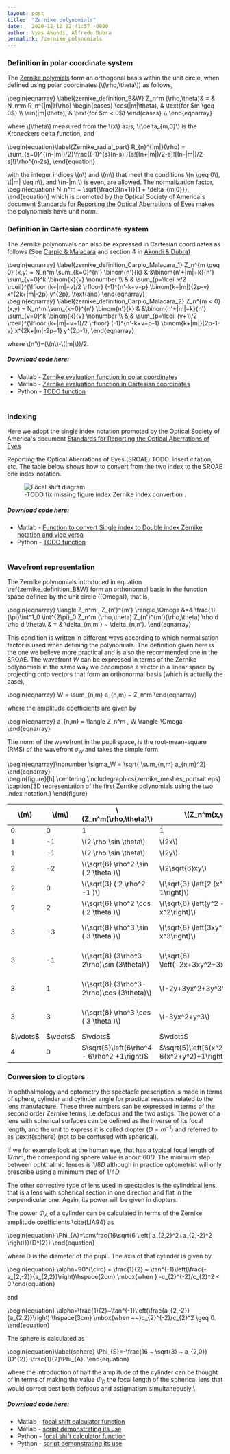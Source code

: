 ```yaml
---
layout: post
title:  "Zernike polynomials"
date:   2020-12-12 22:41:57 -0800
author: Vyas Akondi, Alfredo Dubra
permalink: /zernike_polynomials
---
```

<!--
-->

<h3 id="zernike_definition">Definition in polar coordinate system</h3>

<p>The <a href="https://en.wikipedia.org/wiki/Zernike_polynomials" target="_blank">Zernike polymials</a>  form an orthogonal basis within the unit circle, when defined using polar coordinates (\(\rho,\theta\))  as follows,
</p>
<div>
    \begin{eqnarray} \label{zernike_definition_B&W}
        Z_n^m (\rho,\theta)& = & N_n^m R_n^{|m|}(\rho)
        \begin{cases}
            \cos(|m|\theta), & \text{for $m \geq 0$} \\
            \sin(|m|\theta), & \text{for $m < 0$}
        \end{cases} \\
    \end{eqnarray}
</div>
<p> where \(\theta\) measured from the \(x\) axis, \(\delta_{m,0}\) is the Kroneckers delta function, and
</p>
<div>
    \begin{equation}\label{Zernike_radial_part}
        R_{n}^{|m|}(\rho) = \sum_{s=0}^{(n-|m|)/2}\frac{(-1)^{s}(n-s)!}{s![(n+|m|)/2-s]![(n-|m|)/2-s]!}\rho^{n-2s},
    \end{equation}
</div>
<p>with the integer indices \(n\) and \(m\) that meet the conditions \(n \geq
0\), \(|m| \leq n\), and \(n-|m|\) is even, are allowed. The normalization factor, 
\begin{equation}
    N_n^m = \sqrt{\frac{2(n+1)}{1 + \delta_{m,0}}},
\end{equation} 
which is promoted by the Optical Society of America's document <a href="https://doi.org/10.1364/VSIA.2000.SuC1" target="_blank">Standards for Reporting the Optical Aberrations of Eyes</a> makes the polynomials have unit norm.
</p>

<!-- TODO: Vyas, should we create a figure showing the xy plane with the unit circle and polar coordinates? -->

<h3 id="zernike_definition">Definition in Cartesian coordinate system</h3>

The Zernike polynomials can also be expressed in Cartesian coordinates as follows (See <a href="https://doi.org/10.1016/0030-4018(94)90241-0" target="_blank"> Carpio & Malacara</a> and section 4 in <a href="https://doi.org/10.1364/OE.393223" target="_blank"> Akondi & Dubra</a>)

<div>
\begin{eqnarray} \label{zernike_definition_Carpio_Malacara_1}
    Z_n^{m \geq 0} (x,y) = N_n^m \sum_{k=0}^{n'} \binom{n'}{k} & &\binom{n'+|m|+k}{n'} \sum_{v=0}^k \binom{k}{v} \nonumber \\
                                                               & & \sum_{p=\lceil v/2 \rceil}^{\lfloor (k+|m|+v)/2 \rfloor} (-1)^{n'-k+v+p} \binom{k+|m|}{2p-v} x^{2k+|m|-2p} y^{2p}, \text{and}
\end{eqnarray}
</div>

<div>
\begin{eqnarray} \label{zernike_definition_Carpio_Malacara_2}
    Z_n^{m < 0} (x,y) = N_n^m \sum_{k=0}^{n'} \binom{n'}{k} & &\binom{n'+|m|+k}{n'} \sum_{v=0}^k \binom{k}{v} \nonumber \\
                                                            & & \sum_{p=\lceil (v+1)/2 \rceil}^{\lfloor (k+|m|+v+1)/2 \rfloor} (-1)^{n'-k+v+p-1} \binom{k+|m|}{2p-1-v} x^{2k+|m|-2p+1} y^{2p-1},
\end{eqnarray}
</div>

<p> where \(n'\)=(\(n\)-\(|m|\))/2.
</p>


<h5 class="mt-3">Download code here:</h5>

<ul>
    <li><span class="matlab-color">Matlab <i class="matlab-icon"></i> </span> - <a href="{{ site.baseurl }}/assets/code_matlab/fn_zernike_polar.m">Zernike evaluation function in polar coordinates</a>
    </li>
    <li><span class="matlab-color">Matlab <i class="matlab-icon"></i> </span> - <a href="{{ site.baseurl }}/assets/code_matlab/fn_zernike_cartesian.m">Zernike evaluation function in Cartesian coordinates</a>
    </li>
    <li><span class="python-color">Python <i class="fab fa-python"></i></span> - <a href="{{ site.baseurl }}/assets/code_python/fn_focal_shift_calculator.py">TODO function</a>
    </li>
<br>
</ul>



<h3 id="zernike_indexing">Indexing</h3>

Here we adopt the single index notation promoted by the Optical Society of America's document <a href="https://doi.org/10.1364/VSIA.2000.SuC1" target="_blank">Standards for
Reporting the Optical Aberrations of Eyes</a>.


Reporting the Optical Aberrations of Eyes (SROAE) TODO: insert citation,
etc.  The table below shows how to convert from the two index to
the SROAE one index notation.

<figure id="fig_zernike_index_conversion">
    <img src="{{ site.baseurl }}/assets/img/Figure - Zernike index conversion.png" alt="Focal shift diagram" class="img-fluid mx-auto" style="max-width:55%;">
    <figcaption class="figure-caption text-center text-justify"><label for="zernike_definition"></label> -TODO fix missing figure index Zernike index convertion .</figcaption>
</figure> 



<h5 class="mt-3">Download code here:</h5>

<ul>
    <li><span class="matlab-color">Matlab <i class="matlab-icon"></i> </span> - <a href="{{ site.baseurl }}/assets/code_matlab/fn_zernike_index_conversion.m">Function to convert Single index to Double index Zernike notation and vice versa</a>
    </li>
    <li><span class="python-color">Python <i class="fab fa-python"></i></span> - <a href="{{ site.baseurl }}/assets/code_python/fn_focal_shift_calculator.py">TODO function</a>
    </li>
<br>
</ul>


<h3 id="zernike_wavefront_representation">Wavefront representation</h3>

The Zernike polynomials introduced in equation
\ref{zernike_definition_B&W} form an orthonormal basis in the
function space defined by the unit circle (\(Omega\)), that is,

<div>
    \begin{eqnarray}
    \langle Z_n^m , Z_{n'}^{m'} \rangle_\Omega  &=&
    \frac{1}{\pi}\int^1_0 \int^{2\pi}_0 Z_n^m (\rho,\theta)
    Z_{n'}^{m'}(\rho,\theta) \rho d
    \rho d \theta\\
    & = & \delta_{m,m'} ~ \delta_{n,n'}.
    \end{eqnarray}
</div>

This condition is written in different ways according to which
normalisation factor is used when defining the polynomials.  The
definition given here is the one we believe more practical and is
also the recommended one in the SROAE.  The wavefront $W$ can be
expressed in terms of the Zernike polynomials in the same way we
decompose a vector in a linear space by projecting onto vectors
that form an orthonormal basis (which is actually the case),

<div>
    \begin{eqnarray}
    W = \sum_{n,m} a_{n,m} ~ Z_n^m
    \end{eqnarray}
</div>

where the amplitude coefficients are given by

<div>
    \begin{eqnarray}
    a_{n,m}  = \langle  Z_n^m , W \rangle_\Omega
    \end{eqnarray}
</div>

The norm of the wavefront in the pupil space, is the
root-mean-square (RMS) of the wavefront $\sigma_W$ and takes the
simple form

<div>
    \begin{eqnarray}\nonumber
    \sigma_W = \sqrt{ \sum_{n,m} a_{n,m}^2}
    \end{eqnarray}
</div>


<div>
    \begin{figure}[h]
    \centering
    \includegraphics{zernike_meshes_portrait.eps}
    \caption{3D representation of the first Zernike polynomials using the two index notation.}
    \end{figure}
</div>


<!--
\begin{center}
\begin{tabular}{|c|c|c|c|c|}
  \hline
  $n$ & $m$ & $Z_n^m(\rho,\theta)$ & $Z_n^m(x,y)$ &  \\
  \hline
  0 & 0  & 1 & 1 & piston\\
  1 & -1 & $2 \rho \sin \theta$                &  $2x$                & tip \\
  1 & -1 & $2 \rho \cos \theta$                &  $2y$                & tilt  \\
  2 & -2 & $\sqrt{6} \rho^2 \sin ( 2 \theta )$ &  $2\sqrt{6}xy$               & astigmatism $45^o$\\
  2 &  0 & $\sqrt{3} ( 2 \rho^2 -1 )$          &  $ \sqrt{3} \left[2 (x^2+y^2) - 1\right]$ & defocus \\
  2 &  2 & $\sqrt{6} \rho^2 \cos ( 2 \theta )$ &  $\sqrt{6} \left(y^2 - x^2\right)$        & astigmatism $0^o$ \\
  3 & -3 & $\sqrt{8} \rho^3 \sin ( 3 \theta )$ &  $\sqrt{8} \left(3xy^2-x^3\right)$        & triangular astigmatism $x$-axis  \\
  3 & -1 & $\sqrt{8} (3\rho^3-2\rho)\sin (3\theta)$&  $ \sqrt{8} \left(-2x+3xy^2+3x^3\right)$ & third order coma $x$-axis \\
  3 &  1 & $\sqrt{8} (3\rho^3-2\rho)\cos (3\theta)$&  $ -2y+3yx^2+3y^3$ & third order coma $y$-axis \\
  3 &  3 & $\sqrt{8} \rho^3 \cos ( 3 \theta )$ &  $-3yx^2+y^3$        & triangular astigmatism $y$-axis  \\
  \vdots & \vdots  & \vdots & \vdots & \vdots\\
  4 & 0  & $\sqrt{5}\left(6\rho^4 - 6\rho^2 +1\right)$ & $\sqrt{5}\left[6(x^2+y^2)^2 - 6(x^2+y^2)+1\right]$ & spherical
  aberration\\
  \hline
\end{tabular}
\end{center}
-->
<div>
    <table class="text-center">
        <thead>
            <tr>
                <th>\(n\)</th>
                <th>\(m\)</th>
                <th>\(Z_n^m(\rho,\theta)\)</th>
                <th>\(Z_n^m(x,y)\)</th>
                <th></th>
            </tr>
        </thead>
        <tbody>
            <tr><td>0</td><td>0</td><td>1</td><td>1</td><td>piston</td></tr>
            <tr><td>1</td><td>-1</td><td>\(2 \rho \sin \theta\)</td><td>\(2x\)</td><td>tip</td></tr>
            <tr><td>1</td><td>-1</td><td>\(2 \rho \sin \theta\)</td><td>\(2y\)</td><td>tilt</td></tr>
            <tr><td>2</td><td>-2</td><td>\(\sqrt{6} \rho^2 \sin ( 2 \theta )\)</td><td>\(2\sqrt{6}xy\)</td><td>astigmatism \(45^o\) </td></tr>
            <tr><td>2</td><td>0</td><td>\(\sqrt{3} ( 2 \rho^2 -1 )\) </td><td>\(\sqrt{3} \left[2 (x^2+y^2) - 1\right]\)</td><td>defocus</td></tr>
            <tr><td>2</td><td>2</td><td>\(\sqrt{6} \rho^2 \cos ( 2 \theta )\)</td><td>\(\sqrt{6} \left(y^2 - x^2\right)\)</td><td>astigmatism \(0^o\)</td></tr>
            <tr><td>3</td><td>-3</td><td>\(\sqrt{8} \rho^3 \sin ( 3 \theta )\)</td><td>\(\sqrt{8} \left(3xy^2-x^3\right)\)</td><td>triangular astigmatism \(x\)-axis</td></tr>
            <tr><td>3</td><td>-1</td><td>\(\sqrt{8} (3\rho^3-2\rho)\sin (3\theta)\)</td><td>\(\sqrt{8} \left(-2x+3xy^2+3x^3\right)\)</td><td>third order coma \(x\)-axis</td></tr>
            <tr><td>3</td><td>1</td><td>\(\sqrt{8} (3\rho^3-2\rho)\cos (3\theta)\)</td><td>\(-2y+3yx^2+3y^3\)</td><td>third order coma \(y\)-axis</td></tr>
            <tr><td>3</td><td>3</td><td>\(\sqrt{8} \rho^3 \cos ( 3 \theta )\)</td><td>\(-3yx^2+y^3\)</td><td>triangular astigmatism \(y\)-axis</td></tr>
            <tr><td>$\vdots$</td><td>$\vdots$</td><td>$\vdots$</td><td>$\vdots$</td><td>$\vdots$</td></tr>
            <tr><td>4</td><td>0</td><td>$\sqrt{5}\left(6\rho^4 - 6\rho^2 +1\right)$</td><td>$\sqrt{5}\left[6(x^2+y^2)^2 - 6(x^2+y^2)+1\right]$</td><td>spherical aberration</td></tr>
        </tbody>
    </table>
</div>


<h3 id="zernike_conversion_to_diopters">Conversion to diopters</h3>

In ophthalmology and optometry the spectacle prescription is made
in terms of sphere, cylinder and cylinder angle for practical
reasons related to the lens manufacture.  These three numbers can
be expressed in terms of the second order Zernike terms,
i.e.defocus and the two astigs.  The power of a lens with
spherical surfaces can be defined as the inverse of its focal
length, and the unit to express it is called diopter ($D =
m^{-1}$) and referred to as \textit{sphere} (not to be confused
with spherical).

If we for example look at the human eye, that has a typical focal
length of $17mm$, the corresponding sphere value is about $60D$.
 The minimum step between ophthalmic lenses is $1/8D$ although in
practice optometrist will only prescribe using a minimum step of
$1/4D$.

The other corrective type of lens used in spectacles is the
cylindrical lens, that is a lens with spherical section in one
direction and flat in the perpendicular one.  Again, its power
will be given in diopters.

The power $\Phi_A$ of a cylinder can be calculated in terms of the
Zernike amplitude coefficients \cite{LIA94} as

<div>
    \begin{equation}
    \Phi_{A}=\pm\frac{16\sqrt{6 \left( a_{2,2}^2+a_{2,-2}^2 \right)}}{D^{2}}
    \end{equation}
</div>

where D is the diameter of the pupil.  The axis of that cylinder
is given by

<div>
    \begin{equation}
    \alpha=90^{\circ} + \frac{1}{2} ~ \tan^{-1}\left(\frac{-a_{2,-2}}{a_{2,2}}\right)\hspace{2cm} \mbox{when } -c_{2}^{-2}/c_{2}^2 < 0
    \end{equation}
</div>

and

<div>
    \begin{equation}
    \alpha=\frac{1}{2}~\tan^{-1}\left(\frac{a_{2,-2}}{a_{2,2}}\right)
    \hspace{3cm} \mbox{when ~~}c_{2}^{-2}/c_{2}^2 \geq 0.
    \end{equation}
</div>

The sphere is calculated as

<div>
    \begin{equation}\label{sphere}
    \Phi_{S}=-\frac{16 ~ \sqrt{3} ~
    a_{2,0}}{D^{2}}-\frac{1}{2}\Phi_{A}.
    \end{equation}
</div>


where the introduction of half the amplitude of the cylinder can
be thought of in terms of making the value $\Phi_D$ the focal
length of the spherical lens that would correct best both defocus
and astigmatism simultaneously.\\


<h5 class="mt-3">Download code here:</h5>

<ul>
    <li><span class="matlab-color">Matlab <i class="matlab-icon"></i> </span> - <a href="{{ site.baseurl }}/assets/code_matlab/fn_focal_shift_calculator.m">focal shift calculator function</a>
    </li>
    <li><span class="matlab-color">Matlab <i class="matlab-icon"></i></span> - <a href="{{ site.baseurl }}/assets/code_matlab/test_fn_focal_shift_calculator_01.m">script demonstrating its use</a>
    </li>
    <li><span class="python-color">Python <i class="fab fa-python"></i></span> - <a href="{{ site.baseurl }}/assets/code_python/fn_focal_shift_calculator.py">focal shift calculator function</a>
    </li>
    <li><span class="python-color">Python <i class="fab fa-python"></i></span> - <a href="{{ site.baseurl }}/assets/code_python/test_fn_focal_shift_calculator_01.py">script demonstrating its use</a>
    </li>
<br>
</ul>


<br>


<p>

</p>
<p>

</p>


<script src="https://unpkg.com/mathjs@8.1.0/lib/browser/math.js"></script>
<script src="https://cdnjs.cloudflare.com/ajax/libs/Chart.js/2.9.4/Chart.bundle.min.js" integrity="sha512-SuxO9djzjML6b9w9/I07IWnLnQhgyYVSpHZx0JV97kGBfTIsUYlWflyuW4ypnvhBrslz1yJ3R+S14fdCWmSmSA==" crossorigin="anonymous"></script>
<script src="{{ '/assets/js/calculators.js' | relative_url }}"></script>
